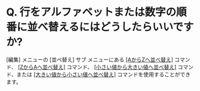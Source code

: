 # Q. 行をアルファベットまたは数字の順番に並べ替えるにはどうしたらいいですか?

\[編集\] メニューの \[並べ替え\] サブ メニューにある [\[AからZへ並べ替え\]](../../cmd/sort/sort_text_a) コマンド、 [\[ZからAへ並べ替え\]](../../cmd/sort/sort_text_d)
コマンド、 [\[小さい値から大きい値へ並べ替え\]](../../cmd/sort/sort_num_a) コマンド、または [\[大きい値から小さい値へ並べ替え\]](../../cmd/sort/sort_num_d)
コマンドを使用することができます。
